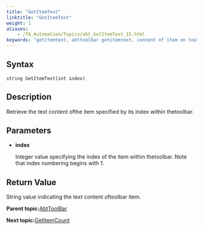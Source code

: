 ```yaml
--- 
title: "GetItemText"
linktitle: "GetItemText"
weight: 1
aliases: 
    - /TA_Automation/Topics/abt_GetItemText_15.html
keywords: "getitemtext, abttoolbar getitemtext, content of item on toolbar, text of item at index on toolbar"
---
```


## Syntax

`string GetItemText(int index)`

## Description

Retrieve the text content ofthe item specified by its index within thetoolbar.

## Parameters

-   **index**

    Integer value specifying the index of the item within thetoolbar. Note that index numbering begins with 1.


## Return Value

String value indicating the text content oftoolbar item.

**Parent topic:**[AbtToolBar](/TA_Automation/Topics/abt_AbtToolBar.html)

**Next topic:**[GetItemCount](/TA_Automation/Topics/abt_GetItemCount_15.html)

